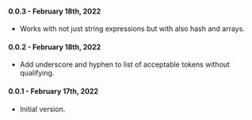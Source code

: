#### 0.0.3 - February 18th, 2022

* Works with not just string expressions but with also hash and arrays.
#### 0.0.2 - February 18th, 2022

* Add underscore and hyphen to list of acceptable tokens without qualifying.

#### 0.0.1 - February 17th, 2022

* Initial version.

